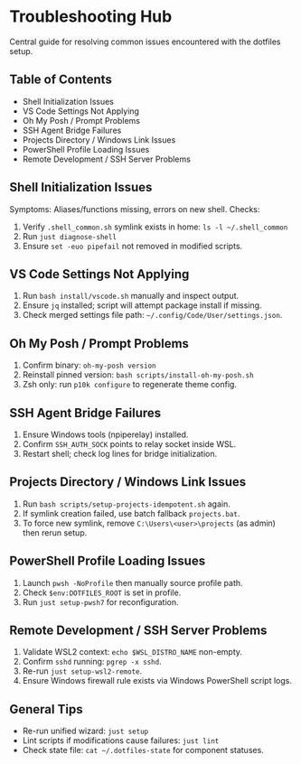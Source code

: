 # Troubleshooting Hub

Central guide for resolving common issues encountered with the dotfiles setup.

## Table of Contents
- Shell Initialization Issues
- VS Code Settings Not Applying
- Oh My Posh / Prompt Problems
- SSH Agent Bridge Failures
- Projects Directory / Windows Link Issues
- PowerShell Profile Loading Issues
- Remote Development / SSH Server Problems

## Shell Initialization Issues
Symptoms: Aliases/functions missing, errors on new shell.
Checks:
1. Verify `.shell_common.sh` symlink exists in home: `ls -l ~/.shell_common`
2. Run `just diagnose-shell`
3. Ensure `set -euo pipefail` not removed in modified scripts.

## VS Code Settings Not Applying
1. Run `bash install/vscode.sh` manually and inspect output.
2. Ensure `jq` installed; script will attempt package install if missing.
3. Check merged settings file path: `~/.config/Code/User/settings.json`.

## Oh My Posh / Prompt Problems
1. Confirm binary: `oh-my-posh version`
2. Reinstall pinned version: `bash scripts/install-oh-my-posh.sh`
3. Zsh only: run `p10k configure` to regenerate theme config.

## SSH Agent Bridge Failures
1. Ensure Windows tools (npiperelay) installed.
2. Confirm `SSH_AUTH_SOCK` points to relay socket inside WSL.
3. Restart shell; check log lines for bridge initialization.

## Projects Directory / Windows Link Issues
1. Run `bash scripts/setup-projects-idempotent.sh` again.
2. If symlink creation failed, use batch fallback `projects.bat`.
3. To force new symlink, remove `C:\Users\<user>\projects` (as admin) then rerun setup.

## PowerShell Profile Loading Issues
1. Launch `pwsh -NoProfile` then manually source profile path.
2. Check `$env:DOTFILES_ROOT` is set in profile.
3. Run `just setup-pwsh7` for reconfiguration.

## Remote Development / SSH Server Problems
1. Validate WSL2 context: `echo $WSL_DISTRO_NAME` non-empty.
2. Confirm `sshd` running: `pgrep -x sshd`.
3. Re-run `just setup-wsl2-remote`.
4. Ensure Windows firewall rule exists via Windows PowerShell script logs.

## General Tips
- Re-run unified wizard: `just setup`
- Lint scripts if modifications cause failures: `just lint`
- Check state file: `cat ~/.dotfiles-state` for component statuses.
